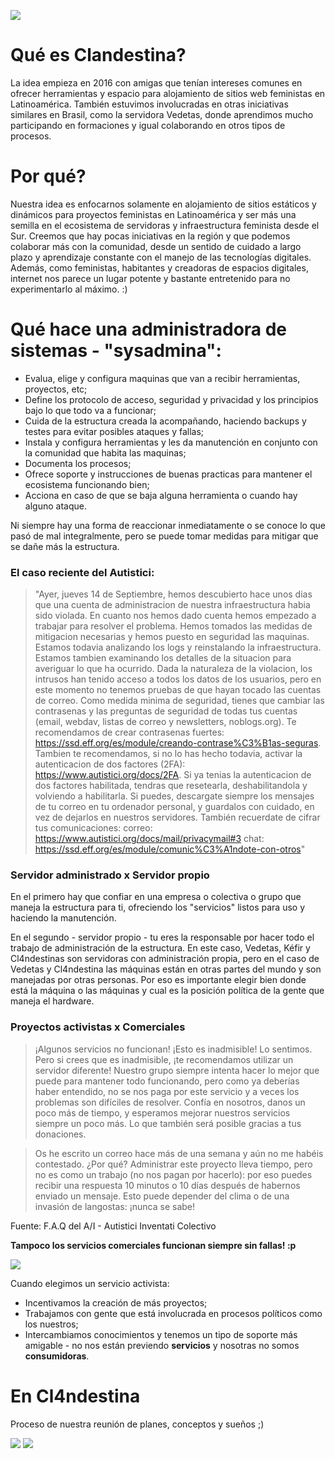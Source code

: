 
![](https://i.imgur.com/FpXIEjV.jpg)
# Qué es Clandestina?
La idea empieza en 2016 con amigas que tenían intereses comunes en ofrecer herramientas y espacio para alojamiento de sitios web feministas en Latinoamérica.
También estuvimos involucradas en otras iniciativas similares en Brasil, como la servidora Vedetas, donde aprendimos mucho participando en formaciones y igual colaborando en otros tipos de procesos.


# Por qué?
Nuestra idea es enfocarnos solamente en alojamiento de sitios estáticos y dinámicos para proyectos feministas en Latinoamérica y ser más una semilla en el ecosistema de servidoras y infraestructura feminista desde el Sur.
Creemos que hay pocas iniciativas en la región y que podemos colaborar más con la comunidad, desde un sentido de cuidado a largo plazo y aprendizaje constante con el manejo de las tecnologías digitales. Además, como feministas, habitantes y creadoras de espacios digitales, internet nos parece un lugar potente y bastante entretenido para no experimentarlo al máximo. :)

# Qué hace una administradora de sistemas - "sysadmina":
- Evalua, elige y configura maquinas que van a recibir herramientas, proyectos, etc;
- Define los protocolo de acceso, seguridad y privacidad y los principios bajo lo que todo va a funcionar;
- Cuida de la estructura creada la acompañando, haciendo backups y testes para evitar posibles ataques y fallas;
- Instala y configura herramientas y les da manutención en conjunto con la comunidad que habita las maquinas;
- Documenta los procesos;
- Ofrece soporte y instrucciones de buenas practicas para mantener el ecosistema funcionando bien;
- Acciona en caso de que se baja alguna herramienta o cuando hay alguno ataque.

Ni siempre hay una forma de reaccionar inmediatamente o se conoce lo que pasó de mal integralmente, pero se puede tomar medidas para mitigar que se dañe más la estructura.

### El caso reciente del Autistici:
>"Ayer, jueves 14 de Septiembre, hemos descubierto hace unos dias que una cuenta de administracion de nuestra infraestructura habia sido violada. En cuanto nos hemos dado cuenta hemos empezado a trabajar para resolver el problema. Hemos tomados las medidas de mitigacion necesarias y hemos puesto en seguridad las maquinas. Estamos todavia analizando los logs y reinstalando la infraestructura.
Estamos tambien examinando los detalles de la situacion para averiguar lo que ha ocurrido. Dada la naturaleza de la violacion, los intrusos han tenido acceso a todos los datos de los usuarios, pero en este momento no tenemos pruebas de que hayan tocado las cuentas de correo.
Como medida minima de seguridad, tienes que cambiar las contrasenas y las preguntas de seguridad de todas tus cuentas (email, webdav, listas de correo y newsletters, noblogs.org). Te recomendamos de crear contrasenas fuertes:
<https://ssd.eff.org/es/module/creando-contrase%C3%B1as-seguras>.
Tambien te recomendamos, si no lo has hecho todavia, activar la autenticacion de dos factores (2FA):
<https://www.autistici.org/docs/2FA>.
Si ya tenias la autenticacion de dos factores habilitada, tendras que resetearla, deshabilitandola y volviendo a habilitarla. Si puedes, descargate siempre los mensajes de tu correo en tu ordenador personal, y guardalos con cuidado, en vez de dejarlos en nuestros servidores. También recuerdate de cifrar tus comunicaciones:
correo: <https://www.autistici.org/docs/mail/privacymail#3>
chat: <https://ssd.eff.org/es/module/comunic%C3%A1ndote-con-otros>"


### Servidor administrado x Servidor propio
En el primero hay que confiar en una empresa o colectiva o grupo que maneja la estructura para ti, ofreciendo los "servicios" listos para uso y haciendo la manutención.

En el segundo - servidor propio - tu eres la responsable por hacer todo el trabajo de administración de la estructura. En este caso, Vedetas, Kéfir y Cl4ndestinas son servidoras con administración propia, pero en el caso de Vedetas y Cl4ndestina las máquinas están en otras partes del mundo y son manejadas por otras personas. Por eso es importante elegir bien donde está la máquina o las máquinas y cual es la posición política de la gente que maneja el hardware.

### Proyectos activistas x Comerciales

> ¡Algunos servicios no funcionan! ¡Esto es inadmisible!
>Lo sentimos. Pero si crees que es inadmisible, ¡te recomendamos utilizar un servidor diferente! Nuestro grupo siempre intenta hacer lo mejor que puede para mantener todo funcionando, pero como ya deberías haber entendido, no se nos paga por este servicio y a veces los problemas son difíciles de resolver. Confía en nosotros, danos un poco más de tiempo, y esperamos mejorar nuestros servicios siempre un poco más. Lo que también será posible gracias a tus donaciones.

> Os he escrito un correo hace más de una semana y aún no me habéis contestado. ¿Por qué?
Administrar este proyecto lleva tiempo, pero no es como un trabajo (no nos pagan por hacerlo): por eso puedes recibir una respuesta 10 minutos o 10 días después de habernos enviado un mensaje. Esto puede depender del clima o de una invasión de langostas: ¡nunca se sabe!

Fuente: F.A.Q del A/I - Autistici Inventati Colectivo


**Tampoco los servicios comerciales funcionan siempre sin fallas! :p**


![](https://i.imgur.com/daf5ISL.png)

Cuando elegimos un servicio activista:
- Incentivamos la creación de más proyectos;
- Trabajamos con gente que está involucrada en procesos políticos como los nuestros;
- Intercambiamos conocimientos y tenemos un tipo de soporte más amigable - no nos están previendo **servicios** y nosotras no somos **consumidoras**.



# En Cl4ndestina
Proceso de nuestra reunión de planes, conceptos y sueños ;)

![](https://i.imgur.com/hzCIbxC.jpg)
![](https://i.imgur.com/1OCGOcC.jpg)
